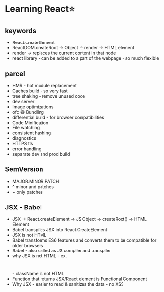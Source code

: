 # Learning React⭐

## keywords

- React.createElement
- ReactDOM.createRoot -> Object -> render -> HTML element
- render -> replaces the current content in that node
- react library - can be added to a part of the webpage - so much flexible

## parcel

- HMR - hot module replacement
- Caches build - so very fast
- tree shaking - remove unused code
- dev server
- Image optimizations
- ofc 😅 Bundling
- differential build - for browser compatibilities
- Code Minification
- File watching
- consistent hashing
- diagnostics
- HTTPS tls
- error handling
- separate dev and prod build

## SemVersion

- MAJOR.MINOR.PATCH
- ^ minor and patches
- ~ only patches

## JSX - Babel

- JSX -> React.createElement -> JS Object -> createRoot() -> HTML Element
- Babel transpiles JSX into React.CreateElement
- JSX is not HTML
- Babel transforms ES6 features and converts them to be compatible for older browsers
- Babel - also called as JS compiler and transpiler
- why JSX is not HTML - ex.<h1 className="heading"></h1> - className is not HTML
- Function that returns JSX/React element is Functional Component
- Why JSX - easier to read & sanitizes the data - no XSS
